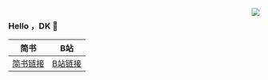 
<img align="right" src="https://github-readme-stats.vercel.app/api?username=DarkingForUnity&locale=cn" />

### Hello ，DK 👋

|                     简书                         |                                           B站                                           |
|:-----------------------------------------------:|:---------------------------------------------------------------------------------------:|
|[简书链接](https://www.jianshu.com/u/4a17d0c15ed6)|[B站链接](https://space.bilibili.com/403597888?spm_id_from=333.788.b_765f7570696e666f.1)|

<!--
**DarkingForUnity/DarkingForUnity** is a ✨ _special_ ✨ repository because its `README.md` (this file) appears on your GitHub profile.
|                            掘金                            | 公众号 |                      简书                      |
| :--------------------------------------------------------: | :----: | :--------------------------------------------: |
| [点我](https://juejin.im/user) | 九心说 | [点我](https://www.jian) |
Here are some ideas to get you started:

- 🔭 I’m currently working on ...
- 🌱 I’m currently learning ...
- 👯 I’m looking to collaborate on ...
- 🤔 I’m looking for help with ...
- 💬 Ask me about ...
- 📫 How to reach me: ...
- 😄 Pronouns: ...
- ⚡ Fun fact: ...
-->
